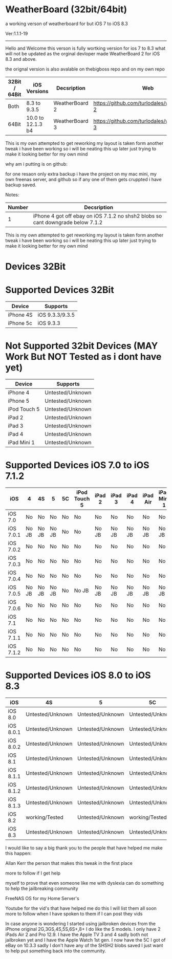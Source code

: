 # WeatherBoard (32bit/64bit)

a working verson of weatherboard for but iOS 7 to iOS 8.3 

Ver:1.1.1-19

-----------------------------------------------------------------------------------------------------------------------------

Hello and Welcome this verson is fully wortking version for ios 7 to 8.3 what will not be updated as the orginal devloper made WeatherBoard 2 for iOS 8.3 and above.

the orignal version is also avalable on thebigboss repo and on my own repo 

| 32Bit / 64Bit | iOS Versions | Decsription | Web |
|---------|----------|----------|----------|
| Both  | 8.3 to 9.3.5      | WeatherBoard 2 | https://github.com/turlodales/weatherboard-2 |
| 64Bit | 10.0 to 12.1.3 b4 | WeatherBoard 3 | https://github.com/turlodales/weatherboard-3 |


This is my own attempted to get reworking my layout is taken form another tweak i have been working so i will be neating this up later just trying to make it looking better for my own mind

why am i putting is on github:

for one resaon only extra backup i have the project on my mac mini, my own freenas server, and github so if any one of them gets cruppted i have backup saved.

Notes: 

| Number | Decsription |
|---------|----------|
| 1 | iPhone 4 got off ebay on iOS 7.1.2 no shsh2 blobs so cant downgrade below 7.1.2 |


This is my own attempted to get reworking my layout is taken form another tweak i have been working so i will be neating this up later just trying to make it looking better for my own mind


# Devices 32Bit

# Supported Devices 32Bit
| Device | Supports |
|---------|----------|
| iPhone 4S | iOS 9.3.3/9.3.5 |
| iPhone 5c | iOS 9.3.3 |

# Not Supported 32bit Devices (MAY Work But NOT Tested as i dont have yet)
| Device | Supports |
|---------|----------|
| iPhone 4 | Untested/Unknown |
| iPhone 5 | Untested/Unknown |
| iPod Touch 5 | Untested/Unknown |
| iPad 2 | Untested/Unknown |
| iPad 3 | Untested/Unknown |
| iPad 4 | Untested/Unknown |
| iPad Mini 1 | Untested/Unknown |


# Supported Devices iOS 7.0 to iOS 7.1.2 
|iOS       |4    |4S   |5    |5C  |iPod Touch 5     |iPad 2|iPad 3|iPad 4|iPad Air|iPad Mini 1|
|----------|----------|----------|----------|----------|----------|----------|----------|----------|----------|----------|
|iOS 7.0   | No  | No  |No   |No  |No               |No    |No    |No    |No      |No         |
|iOS 7.0.1 |No JB|No JB|No JB|No  |No               |No JB |No JB |No JB |No JB   |No JB      | No JB|
|iOS 7.0.2 |No   |No   |No   |No  |No               |No    |No    |No    |No      |No         |
|iOS 7.0.3 |No   |No   |No   |No  |No               |No    |No    |No    |No      |No         |
|iOS 7.0.4 |No   |No   |No   |No  |No               |No    |No    |No    |No      |No         |No    |
|iOS 7.0.5 |No JB|No JB|No JB|No  |No JB            |No JB |No JB |No JB |No JB   |No JB      |
|iOS 7.0.6 |No   |No   |No   |No  |No               |No    |No    |No    |No      |No         |
|iOS 7.1   |No   |No   |No   |No  |No               |No    |No    |No    |No      |No         |
|iOS 7.1.1 |No   |No   |No   |No  |No               |No    |No    |No    |No      |No         |
|iOS 7.1.2 |No   |No   |No   |No  |No               |No    |No    |No    |No      |No         |


# Supported Devices iOS 8.0 to iOS 8.3
|iOS|4S|5|5C|iPod Touch 5|iPad 2|iPad 3|iPad 4|iPad Air|iPad Air 2|iPad Mini 1|
|----------|----------|----------|----------|----------|----------|----------|----------|----------|----------|----------|
|iOS 8.0|Untested/Unknown|Untested/Unknown|Untested/Unknown|Untested/Unknown|Untested/Unknown|Untested/Unknown|Untested/Unknown|Untested/Unknown|Untested/Unknown|Untested/Unknown|
|iOS 8.0.1|Untested/Unknown|Untested/Unknown|Untested/Unknown|Untested/Unknown|Untested/Unknown|Untested/Unknown|Untested/Unknown|Untested/Unknown|Untested/Unknown|Untested/Unknown|
|iOS 8.0.2|Untested/Unknown|Untested/Unknown|Untested/Unknown|Untested/Unknown|Untested/Unknown|Untested/Unknown|Untested/Unknown|Untested/Unknown|Untested/Unknown|Untested/Unknown|
|iOS 8.1|Untested/Unknown|Untested/Unknown|Untested/Unknown|Untested/Unknown|Untested/Unknown|Untested/Unknown|Untested/Unknown|Untested/Unknown|Untested/Unknown|Untested/Unknown|Untested/Unknown|Untested/Unknown|
|iOS 8.1.1|Untested/Unknown|Untested/Unknown|Untested/Unknown|Untested/Unknown|Untested/Unknown|Untested/Unknown|Untested/Unknown|Untested/Unknown|Untested/Unknown|Untested/Unknown|Untested/Unknown|
|iOS 8.1.2|Untested/Unknown|Untested/Unknown|Untested/Unknown|Untested/Unknown|Untested/Unknown|Untested/Unknown|Untested/Unknown|Untested/Unknown|Untested/Unknown|Untested/Unknown|
|iOS 8.1.3|Untested/Unknown|Untested/Unknown|Untested/Unknown|Untested/Unknown|Untested/Unknown|Untested/Unknown|Untested/Unknown|Untested/Unknown|Untested/Unknown|Untested/Unknown|
|iOS 8.2|working/Tested |Untested/Unknown|working/Tested |Untested/Unknown|Untested/Unknown|Untested/Unknown|Untested/Unknown|Untested/Unknown|Untested/Unknown|Untested/Unknown|
|iOS 8.3|Untested/Unknown|Untested/Unknown|Untested/Unknown|Untested/Unknown|Untested/Unknown|Untested/Unknown|Untested/Unknown|Untested/Unknown|Untested/Unknown|Untested/Unknown|







I would like to say a big thank you to the people that have helped me make this happen:

Allan Kerr the person that makes this tweak in the first place

more to follow if I get help

myself to prove that even someone like me with dyslexia can do something to help the jailbreaking community

FreeNAS OS for my Home Server's

Youtube for the vid's that have helped me do this I will list them all soon more to follow when I have spoken to them if I can post they vids

In case anyone is wondering I started using jailbroken devices from the iPhone original 2G,3GS,4S,5S,6S+,8+ I do like the S models. I only have 2 iPads Air 2 and Pro 12.9. I have the Apple TV 3 and 4 sadly both not jailbroken yet and I have the Apple Watch 1st gen. I now have the 5C I got of eBay on 10.3.3 sadly I don't have any of the SHSH2 blobs saved I just want to help put something back into the community.
